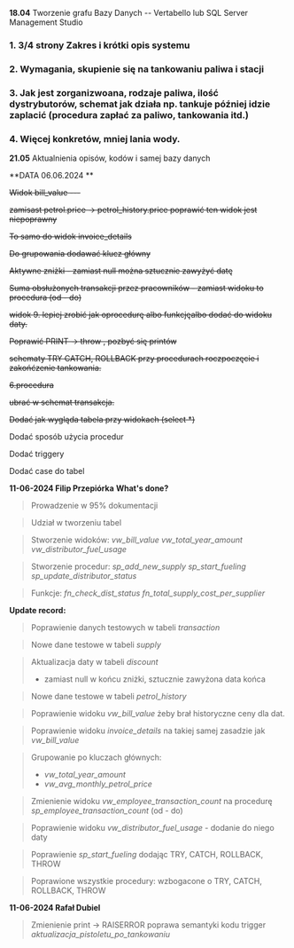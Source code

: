 **18.04**
Tworzenie grafu Bazy Danych 
-- Vertabello lub SQL Server Management Studio

### 1. 3/4 strony Zakres i krótki opis systemu 
### 2. Wymagania, skupienie się na tankowaniu paliwa i stacji
### 3. Jak jest zorganizwoana, rodzaje paliwa, ilość dystrybutorów, schemat jak działa np. tankuje później idzie zaplacić (procedura zapłać za paliwo, tankowania itd.)
### 4. Więcej konkretów, mniej lania wody.
**21.05**
Aktualnienia opisów, kodów i samej bazy danych


**DATA 06.06.2024 **

<s>Widok bill_value ---

zamisast petrol.price -> petrol_history.price
poprawić ten widok jest niepoprawny</s>

<s>To samo do widok invoice_details</s>

<s>Do grupowania dodawać klucz główny</s>

<s>Aktywne zniżki - zamiast null można sztucznie zawyżyć datę</s>

<s>Suma obsłużonych transakcji przez pracowników - zamiast widoku to procedura (od - do)</s>

<s>widok 9. lepiej zrobić jak oprocedurę albo funkcjęalbo dodać do widoku daty.</s>

<s>Poprawić PRINT -> throw , pozbyć się printów</s>

<s>schematy TRY CATCH,
ROLLBACK
przy procedurach roczpoczęcie i zakońćzenie tankowania.</s>

<s>6.procedura

ubrać w schemat transakcja.</s>



<s>Dodać jak wygląda tabela przy widokach (select *)</s>

Dodać sposób użycia procedur

Dodać triggery

Dodać case do tabel


**11-06-2024 Filip Przepiórka**
**What's done?**

>Prowadzenie w 95% dokumentacji

>Udział w tworzeniu tabel

>Stworzenie widoków:
  >*vw_bill_value*
  >*vw_total_year_amount*
  >*vw_distributor_fuel_usage*

>Stworzenie procedur:
  >*sp_add_new_supply*
  >*sp_start_fueling*
  >*sp_update_distributor_status*

>Funkcje:
  >*fn_check_dist_status*
  >*fn_total_supply_cost_per_supplier*

**Update record:**

>Poprawienie danych testowych w tabeli *transaction*

>Nowe dane testowe w tabeli *supply*

>Aktualizacja daty w tabeli *discount*
  >- zamiast null w końcu zniżki, sztucznie zawyżona data końca
    
>Nowe dane testowe w tabeli  *petrol_history*

>Poprawienie widoku *vw_bill_value* żeby brał historyczne ceny dla dat.

>Poprawienie widoku *invoice_details* na takiej samej zasadzie jak *vw_bill_value*

>Grupowanie po kluczach głównych:
  >- *vw_total_year_amount*
  >- *vw_avg_monthly_petrol_price*

>Zmienienie widoku *vw_employee_transaction_count* na procedurę *sp_employee_transaction_count* (od - do)

>Poprawienie widoku *vw_distributor_fuel_usage* - dodanie do niego daty

>Poprawienie *sp_start_fueling* dodając TRY, CATCH, ROLLBACK, THROW

>Poprawione wszystkie procedury: wzbogacone o TRY, CATCH, ROLLBACK, THROW

**11-06-2024 Rafał Dubiel**
>Zmienienie print -> RAISERROR 
  poprawa semantyki kodu
>trigger *aktualizacja_pistoletu_po_tankowaniu*
